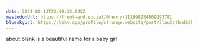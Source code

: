 ```yaml
---
date: 2024-02-13T23:00:35.645Z
mastodonUrl: https://front-end.social/@henry/111998954809293781
blueskyUrl: https://bsky.app/profile/strange.website/post/3lau5zthndk2h
---
```

about:blank is a beautiful name for a baby girl
